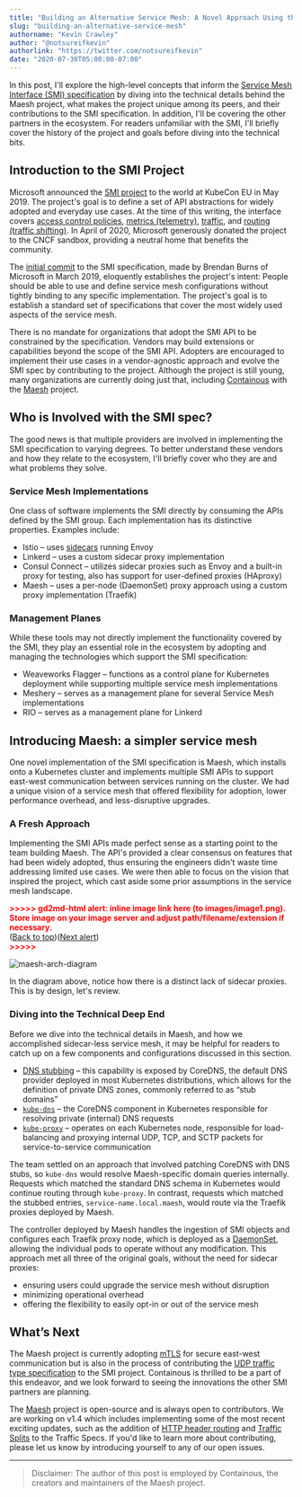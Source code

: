```yaml
---
title: "Building an Alternative Service Mesh: A Novel Approach Using the SMI Spec"
slug: "building-an-alternative-service-mesh"
authorname: "Kevin Crawley"
author: "@notsureifkevin"
authorlink: "https://twitter.com/notsureifkevin"
date: "2020-07-30T05:00:00-07:00"
---
```


In this post, I'll explore the high-level concepts that inform the [Service Mesh Interface (SMI) specification](https://github.com/servicemeshinterface/smi-spec/) by diving into the technical details behind the Maesh project, what makes the project unique among its peers, and their contributions to the SMI specification. In addition, I'll be covering the other partners in the ecosystem. For readers unfamiliar with the SMI, I'll briefly cover the history of the project and goals before diving into the technical bits.

## Introduction to the SMI Project

Microsoft announced the [SMI project](https://smi-spec.io/) to the world at KubeCon EU in May 2019. The project's goal is to define a set of API abstractions for widely adopted and everyday use cases. At the time of this writing, the interface covers [access control policies](https://github.com/servicemeshinterface/smi-spec/blob/v0.5.0/apis/traffic-access/traffic-access-WD.md), [metrics (telemetry)](https://github.com/servicemeshinterface/smi-spec/blob/v0.5.0/apis/traffic-metrics/traffic-metrics-WD.md), [traffic](https://github.com/servicemeshinterface/smi-spec/blob/v0.5.0/apis/traffic-specs/v1alpha3/traffic-specs.md), and [routing (traffic shifting)](https://github.com/servicemeshinterface/smi-spec/blob/v0.5.0/apis/traffic-split/traffic-split-WD.md). In April of 2020, Microsoft generously donated the project to the CNCF sandbox, providing a neutral home that benefits the community.

The [initial commit](https://github.com/servicemeshinterface/smi-spec/commit/f6f7a2dbc772db2ea9cf4763e0252a997a647afe) to the SMI specification, made by Brendan Burns of Microsoft in March 2019, eloquently establishes the project's intent: People should be able to use and define service mesh configurations without tightly binding to any specific implementation. The project's goal is to establish a standard set of specifications that cover the most widely used aspects of the service mesh. 

There is no mandate for organizations that adopt the SMI API to be constrained by the specification. Vendors may build extensions or capabilities beyond the scope of the SMI API. Adopters are encouraged to implement their use cases in a vendor-agnostic approach and evolve the SMI spec by contributing to the project. Although the project is still young, many organizations are currently doing just that, including [Containous](https://containo.us/) with the [Maesh](https://containo.us/maesh/) project.

## Who is Involved with the SMI spec?

The good news is that multiple providers are involved in implementing the SMI specification to varying degrees. To better understand these vendors and how they relate to the ecosystem, I'll briefly cover who they are and what problems they solve.

### Service Mesh Implementations

One class of software implements the SMI directly by consuming the APIs defined by the SMI group. Each implementation has its distinctive properties. Examples include:

*   Istio – uses [sidecars](https://docs.microsoft.com/en-us/azure/architecture/patterns/sidecar) running Envoy
*   Linkerd – uses a custom sidecar proxy implementation
*   Consul Connect – utilizes sidecar proxies such as Envoy and a built-in proxy for testing, also has support for user-defined proxies (HAproxy)
*   Maesh – uses a per-node (DaemonSet) proxy approach using a custom proxy implementation (Traefik)

### Management Planes

While these tools may not directly implement the functionality covered by the SMI, they play an essential role in the ecosystem by adopting and managing the technologies which support the SMI specification:

*   Weaveworks Flagger – functions as a control plane for Kubernetes deployment while supporting multiple service mesh implementations
*   Meshery – serves as a management plane for several Service Mesh implementations
*   RIO – serves as a management plane for Linkerd

## Introducing Maesh: a simpler service mesh

One novel implementation of the SMI specification is Maesh, which installs onto a Kubernetes cluster and implements multiple SMI APIs to support east-west communication between services running on the cluster. We had a unique vision of a service mesh that offered flexibility for adoption, lower performance overhead, and less-disruptive upgrades.

### A Fresh Approach

Implementing the SMI APIs made perfect sense as a starting point to the team building Maesh. The API's provided a clear consensus on features that had been widely adopted, thus ensuring the engineers didn't waste time addressing limited use cases. We were then able to focus on the vision that inspired the project, which cast aside some prior assumptions in the service mesh landscape.

<p id="gdcalert1" ><span style="color: red; font-weight: bold">>>>>>  gd2md-html alert: inline image link here (to images/image1.png). Store image on your image server and adjust path/filename/extension if necessary. </span><br>(<a href="#">Back to top</a>)(<a href="#gdcalert2">Next alert</a>)<br><span style="color: red; font-weight: bold">>>>>> </span></p>

![maesh-arch-diagram](/img/blog/building-an-alternative-service-mesh/maesh-arch-diagram.png "sidecars … we don’t need no stinkin’ sidecars")

In the diagram above, notice how there is a distinct lack of sidecar proxies. This is by design, let's review.

### Diving into the Technical Deep End

Before we dive into the technical details in Maesh, and how we accomplished sidecar-less service mesh, it may be helpful for readers to catch up on a few components and configurations discussed in this section. 

*   [DNS stubbing](https://kubernetes.io/docs/tasks/administer-cluster/dns-custom-nameservers/#configuration-of-stub-domain-and-upstream-nameserver-using-coredns) – this capability is exposed by CoreDNS, the default DNS provider deployed in most Kubernetes distributions, which allows for the definition of private DNS zones, commonly referred to as “stub domains”
*   [`kube-dns`](https://kubernetes.io/docs/tasks/administer-cluster/dns-custom-nameservers/#introduction) – the CoreDNS component in Kubernetes responsible for resolving private (internal) DNS requests
*   [`kube-proxy`](https://kubernetes.io/docs/concepts/services-networking/service/#ips-and-vips) – operates on each Kubernetes node, responsible for load-balancing and proxying internal UDP, TCP, and SCTP packets for service-to-service communication

The team settled on an approach that involved patching CoreDNS with DNS stubs, so `kube-dns` would resolve Maesh-specific domain queries internally. Requests which matched the standard DNS schema in Kubernetes would continue routing through `kube-proxy`. In contrast, requests which matched the stubbed entries, `service-name.local.maesh`, would route via the Traefik proxies deployed by Maesh.

The controller deployed by Maesh handles the ingestion of SMI objects and configures each Traefik proxy node, which is deployed as a [DaemonSet](https://kubernetes.io/docs/concepts/workloads/controllers/daemonset/), allowing the individual pods to operate without any modification. This approach met all three of the original goals, without the need for sidecar proxies:

*   ensuring users could upgrade the service mesh without disruption
*   minimizing operational overhead
*   offering the flexibility to easily opt-in or out of the service mesh

## What’s Next

The Maesh project is currently adopting [mTLS](https://en.wikipedia.org/wiki/Mutual_authentication) for secure east-west communication but is also in the process of contributing the [UDP traffic type specification](https://github.com/servicemeshinterface/smi-spec/pull/151) to the SMI project. Containous is thrilled to be a part of this endeavor, and we look forward to seeing the innovations the other SMI partners are planning.

The [Maesh](https://github.com/containous/maesh) project is open-source and is always open to contributors. We are working on v1.4 which includes implementing some of the most recent exciting updates, such as the addition of [HTTP header routing](https://github.com/containous/maesh/issues/418) and [Traffic Splits](https://github.com/containous/maesh/issues/598) to the Traffic Specs. If you'd like to learn more about contributing, please let us know by introducing yourself to any of our open issues.

---

> Disclaimer: The author of this post is employed by Containous, the creators and maintainers of the Maesh project.

